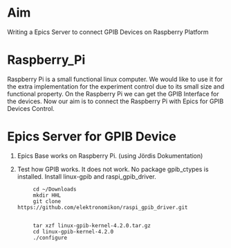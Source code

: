 # Aim
Writing a Epics Server to connect GPIB Devices on Raspberry Platform 

# Raspberry_Pi
Raspberry Pi is a small functional linux computer. We would like to use it for the extra implementation for the experiment control due to its small size and functional property. On the Raspberry Pi we can get the GPIB Interface for the devices. Now our aim is to connect the Raspberry Pi with Epics for GPIB Devices Control.


# Epics Server for GPIB Device
1. Epics Base works on Raspberry Pi. (using Jördis Dokumentation)

2. Test how GPIB works. It does not work. No package gpib_ctypes is installed.
      Install linux-gpib and raspi_gpib_driver. 

      
            cd ~/Downloads
            mkdir HHL
            git clone https://github.com/elektronomikon/raspi_gpib_driver.git
            
            
            tar xzf linux-gpib-kernel-4.2.0.tar.gz
            cd linux-gpib-kernel-4.2.0
            ./configure
           
